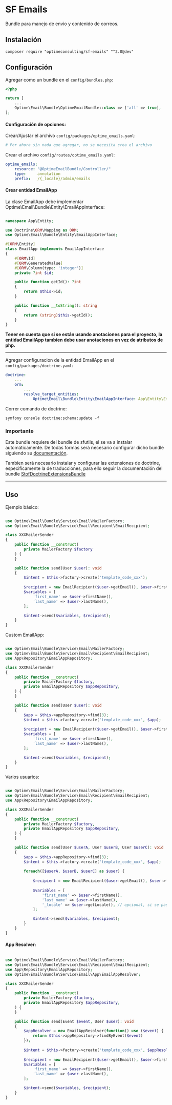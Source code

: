 # SF Emails
Bundle para manejo de envio y contenido de correos.

## Instalación

```
composer require "optimeconsulting/sf-emails" "^2.0@dev"
```

## Configuración 

Agregar como un bundle en el `config/bundles.php`:

```php
<?php

return [
    ...
    Optime\Email\Bundle\OptimeEmailBundle::class => ['all' => true],
];
```

#### Configuración de opciones:

Crear/Ajustar el archivo `config/packages/optime_emails.yaml`:

```yaml
# Por ahora sin nada que agregar, no se necesita crea el archivo
```

Crear el archivo `config/routes/optime_emails.yaml`:

```yaml
optime_emails:
    resource: "@OptimeEmailBundle/Controller/"
    type:     annotation
    prefix:   /{_locale}/admin/emails
```

#### Crear entidad EmailApp

La clase EmailApp debe implementar Optime\Email\Bundle\Entity\EmailAppInterface:

```php

namespace App\Entity;

use Doctrine\ORM\Mapping as ORM;
use Optime\Email\Bundle\Entity\EmailAppInterface;

#[ORM\Entity]
class EmailApp implements EmailAppInterface
{
    #[ORM\Id]
    #[ORM\GeneratedValue]
    #[ORM\Column(type: 'integer')]
    private ?int $id;

    public function getId(): ?int
    {
        return $this->id;
    }

    public function __toString(): string
    {
        return (string)$this->getId();
    }
}
```

**Tener en cuenta que si se están usando anotaciones para el proyecto, la entidad EmailApp tambien debe usar anotaciones en vez de atributos de php.**

<hr/>

Agregar configuracion de la entidad EmailApp en el `config/packages/doctrine.yaml`:

```yaml
doctrine:
    ...
    orm:
        ...
        resolve_target_entities:
            Optime\Email\Bundle\Entity\EmailAppInterface: App\Entity\EmailApp

```

Correr comando de doctrine:

```
symfony console doctrine:schema:update -f
```

### Importante

Este bundle requiere del bundle de sfutils, el se va a instalar automáticamente. De todas formas será necesario configurar dicho bundle siguiendo su [documentación](https://github.com/optimeadmin/sf_utils/blob/master/README.md).

Tambien será necesario instalar y configurar las extensiones de doctrine, especificamente la de traducciones, para ello seguir la documentación del bundle [StofDoctrineExtensionsBundle](https://symfony.com/bundles/StofDoctrineExtensionsBundle/current/index.html)

<hr>

## Uso

Ejemplo básico:

```php

use Optime\Email\Bundle\Service\Email\MailerFactory;
use Optime\Email\Bundle\Service\Email\Recipient\EmailRecipient;

class XXXMailerSender
{
    public function __construct(
        private MailerFactory $factory
    ) {
    }

    public function send(User $user): void
    {
        $intent = $this->factory->create('template_code_xxx');
        
        $recipient = new EmailRecipient($user->getEmail(), $user->firstName());
        $variables = [
            'first_name' => $user->firstName(),
            'last_name' => $user->lastName(),
        ];

        $intent->send($variables, $recipient);
    }
}
```

Custom EmailApp:

```php

use Optime\Email\Bundle\Service\Email\MailerFactory;
use Optime\Email\Bundle\Service\Email\Recipient\EmailRecipient;
use App\Repository\EmailAppRepository;

class XXXMailerSender
{
    public function __construct(
        private MailerFactory $factory,
        private EmailAppRepository $appRepository,
    ) {
    }

    public function send(User $user): void
    {
        $app = $this->appRepository->find(3);
        $intent = $this->factory->create('template_code_xxx', $app);
        
        $recipient = new EmailRecipient($user->getEmail(), $user->firstName());
        $variables = [
            'first_name' => $user->firstName(),
            'last_name' => $user->lastName(),
        ];

        $intent->send($variables, $recipient);
    }
}

```

Varios usuarios:

```php

use Optime\Email\Bundle\Service\Email\MailerFactory;
use Optime\Email\Bundle\Service\Email\Recipient\EmailRecipient;
use App\Repository\EmailAppRepository;

class XXXMailerSender
{
    public function __construct(
        private MailerFactory $factory,
        private EmailAppRepository $appRepository,
    ) {
    }

    public function send(User $userA, User $userB, User $userC): void
    {
        $app = $this->appRepository->find(3);
        $intent = $this->factory->create('template_code_xxx', $app);
        
        foreach([$userA, $userB, $userC] as $user) {
                    
            $recipient = new EmailRecipient($user->getEmail(), $user->firstName());
            
            $variables = [
                'first_name' => $user->firstName(),
                'last_name' => $user->lastName(),
                '_locale' => $user->getLocale(), // opcional, si se pasa se usa ese valor para los textos, y si no, se usa el locale de la petición actual.
            ];

            $intent->send($variables, $recipient);
        }
    }
}

```

#### App Resolver:

```php

use Optime\Email\Bundle\Service\Email\MailerFactory;
use Optime\Email\Bundle\Service\Email\Recipient\EmailRecipient;
use App\Repository\EmailAppRepository;
use Optime\Email\Bundle\Service\Email\App\EmailAppResolver;

class XXXMailerSender
{
    public function __construct(
        private MailerFactory $factory,
        private EmailAppRepository $appRepository,
    ) {
    }

    public function send(Event $event, User $user): void
    {
        $appResolver = new EmailAppResolver(function() use ($event) {
            return $this->appRepository->findByEvent($event)
        });
    
        $intent = $this->factory->create('template_code_xxx', $appResolver);
        
        $recipient = new EmailRecipient($user->getEmail(), $user->firstName());
        $variables = [
            'first_name' => $user->firstName(),
            'last_name' => $user->lastName(),
        ];

        $intent->send($variables, $recipient);
    }
}

```

